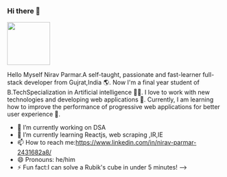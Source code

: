 ### Hi there 👋

<a href="URL_REDIRECT" target="blank"><img align="center" src="https://user-images.githubusercontent.com/58518192/87162442-bf3e8180-c2e7-11ea-9f2a-53a50306b7ce.gif" height="100" /></a>

 Hello Myself Nirav Parmar.A self-taught, passionate and fast-learner full-stack developer from Gujrat,India 🌎.
 Now I'm a final year student of B.TechSpecialization in Artificial intelligence 👨‍🎓. I love to work with new technologies and developing web applications 🔭. 
 Currently, I am learning how to improve the performance of progressive web applications for better user experience 🌱.
- 🔭 I’m currently working on DSA
- 🌱 I’m currently learning Reactjs, web scraping ,IR,IE
- 📫 How to reach me:https://www.linkedin.com/in/nirav-parmar-2431682a8/
- 😄 Pronouns: he/him
- ⚡ Fun fact:I can solve a Rubik's cube in under 5 minutes!
-->

